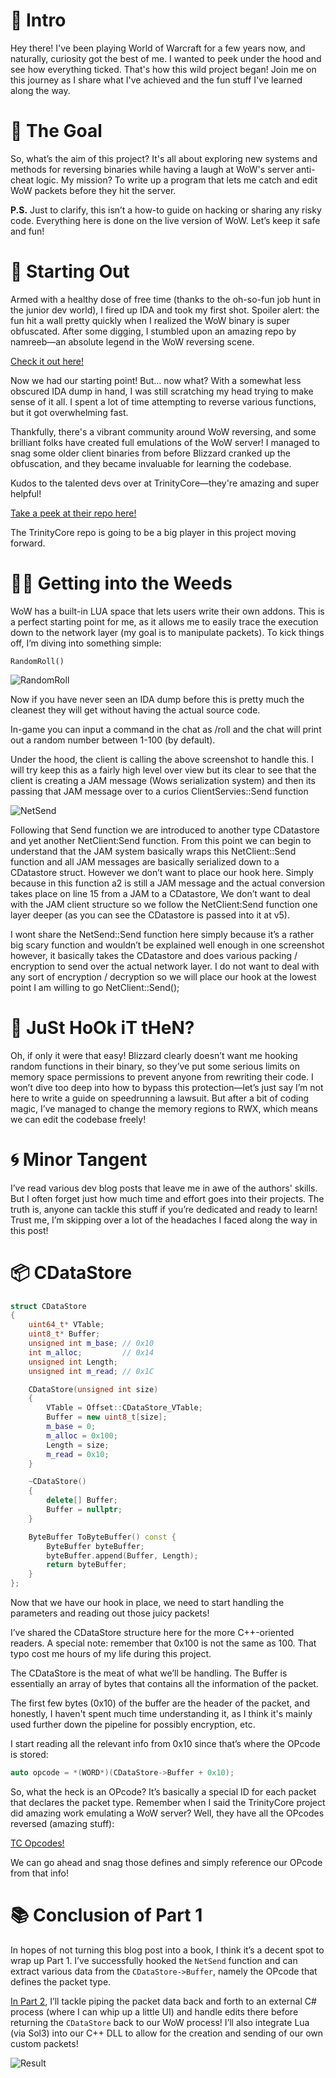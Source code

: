 # 🌟 Intro

Hey there! I've been playing World of Warcraft for a few years now, and naturally, curiosity got the best of me. I wanted to peek under the hood and see how everything ticked. That's how this wild project began! Join me on this journey as I share what I've achieved and the fun stuff I've learned along the way.

# 🎯 The Goal

So, what’s the aim of this project? It's all about exploring new systems and methods for reversing binaries while having a laugh at WoW's server anti-cheat logic. My mission? To write up a program that lets me catch and edit WoW packets before they hit the server. 

**P.S.** Just to clarify, this isn’t a how-to guide on hacking or sharing any risky code. Everything here is done on the live version of WoW. Let’s keep it safe and fun!

# 🚀 Starting Out

Armed with a healthy dose of free time (thanks to the oh-so-fun job hunt in the junior dev world), I fired up IDA and took my first shot. Spoiler alert: the fun hit a wall pretty quickly when I realized the WoW binary is super obfuscated. After some digging, I stumbled upon an amazing repo by namreeb—an absolute legend in the WoW reversing scene.

[Check it out here!](https://github.com/namreeb/dumpwow)

Now we had our starting point! But... now what? With a somewhat less obscured IDA dump in hand, I was still scratching my head trying to make sense of it all. I spent a lot of time attempting to reverse various functions, but it got overwhelming fast.

Thankfully, there's a vibrant community around WoW reversing, and some brilliant folks have created full emulations of the WoW server! I managed to snag some older client binaries from before Blizzard cranked up the obfuscation, and they became invaluable for learning the codebase.

Kudos to the talented devs over at TrinityCore—they're amazing and super helpful!

[Take a peek at their repo here!](https://github.com/TrinityCore/TrinityCore)

The TrinityCore repo is going to be a big player in this project moving forward.

# 🕵️‍♂️ Getting into the Weeds

WoW has a built-in LUA space that lets users write their own addons. This is a perfect starting point for me, as it allows me to easily trace the execution down to the network layer (my goal is to manipulate packets). To kick things off, I’m diving into something simple:

`RandomRoll()`

![RandomRoll](RandomRoll.png)

Now if you have never seen an IDA dump before this is pretty much the cleanest they will get without having the actual source code. 

In-game you can input a command in the chat as /roll and the chat will print out a random number between 1-100 (by default).

Under the hood, the client is calling the above screenshot to handle this. I will try keep this as a fairly high level over view but its clear to see that the client is creating a JAM message (Wows serialization system) and then its passing that JAM message over to a curios ClientServies::Send function

![NetSend](ClientSend.png)

Following that Send function we are introduced to another type CDatastore  and yet another NetClient:Send function. From this point we can begin to understand that the JAM system basically wraps this NetClient::Send function and all JAM messages are basically serialized down to a CDatastore struct.  However we don’t want to place our hook here. Simply because in this function a2 is still a JAM message and the actual conversion takes place on line 15 from a JAM to a CDatastore, We don’t want to deal with the JAM client structure so we follow the NetClient:Send function one layer deeper (as you can see the CDatastore is passed into it at v5).

I wont share the NetSend::Send function here simply because it’s a rather big scary function and wouldn’t be explained well enough in one screenshot however, it basically takes the CDatastore and does various packing / encryption to send over the actual network layer. I do not want to deal with any sort of encryption / decryption so we will place our hook at the lowest point I am willing to go NetClient::Send();


# 🎣 JuSt HoOk iT tHeN?
Oh, if only it were that easy! Blizzard clearly doesn’t want me hooking random functions in their binary, so they’ve put some serious limits on memory space permissions to prevent anyone from rewriting their code. I won’t dive too deep into how to bypass this protection—let’s just say I’m not here to write a guide on speedrunning a lawsuit. But after a bit of coding magic, I’ve managed to change the memory regions to RWX, which means we can edit the codebase freely!

# 🌀 Minor Tangent
I’ve read various dev blog posts that leave me in awe of the authors' skills. But I often forget just how much time and effort goes into their projects. The truth is, anyone can tackle this stuff if you’re dedicated and ready to learn! Trust me, I’m skipping over a lot of the headaches I faced along the way in this post!

# 📦 CDataStore

```cpp
struct CDataStore
{
    uint64_t* VTable;
    uint8_t* Buffer;
    unsigned int m_base; // 0x10
    int m_alloc;         // 0x14
    unsigned int Length;
    unsigned int m_read; // 0x1C

    CDataStore(unsigned int size)
    {
        VTable = Offset::CDataStore_VTable;
        Buffer = new uint8_t[size];
        m_base = 0;
        m_alloc = 0x100;
        Length = size;
        m_read = 0x10;
    }

    ~CDataStore()
    {
        delete[] Buffer;
        Buffer = nullptr;
    }

    ByteBuffer ToByteBuffer() const {
        ByteBuffer byteBuffer;
        byteBuffer.append(Buffer, Length);
        return byteBuffer;
    }
};
```

Now that we have our hook in place, we need to start handling the parameters and reading out those juicy packets!

I’ve shared the CDataStore structure here for the more C++-oriented readers. A special note: remember that 0x100 is not the same as 100. That typo cost me hours of my life during this project.

The CDataStore is the meat of what we’ll be handling. The Buffer is essentially an array of bytes that contains all the information of the packet.

The first few bytes (0x10) of the buffer are the header of the packet, and honestly, I haven't spent much time understanding it, as I think it's mainly used further down the pipeline for possibly encryption, etc.

I start reading all the relevant info from 0x10 since that’s where the OPcode is stored:

```cpp
auto opcode = *(WORD*)(CDataStore->Buffer + 0x10);
```

So, what the heck is an OPcode? It’s basically a special ID for each packet that declares the packet type. Remember when I said the TrinityCore project did amazing work emulating a WoW server? Well, they have all the OPcodes reversed (amazing stuff):

[TC Opcodes!](https://github.com/TrinityCore/TrinityCore/blob/1e470610ac411c81ff0b93371b3a04c3432008e9/src/server/game/Server/Protocol/Opcodes.h#L51)


We can go ahead and snag those defines and simply reference our OPcode from that info!

# 📚 Conclusion of Part 1

In hopes of not turning this blog post into a book, I think it’s a decent spot to wrap up Part 1. I’ve successfully hooked the `NetSend` function and can extract various data from the `CDataStore->Buffer`, namely the OPcode that defines the packet type.

[In Part 2](https://github.com/MrFade321/Hacking_World_of_Warcraft_2), I’ll tackle piping the packet data back and forth to an external C# process (where I can whip up a little UI) and handle edits there before returning the `CDataStore` back to our WoW process! I’ll also integrate Lua (via Sol3) into our C++ DLL to allow for the creation and sending of our own custom packets!

![Result](Result.png)

